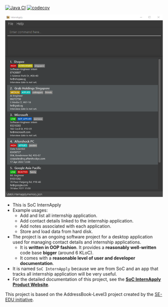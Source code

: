 [![Java CI](https://github.com/AY2122S2-CS2103T-T11-3/tp/actions/workflows/gradle.yml/badge.svg)](https://github.com/AY2122S2-CS2103T-T11-3/tp/actions/workflows/gradle.yml)
[![codecov](https://codecov.io/gh/AY2122S2-CS2103T-T11-3/tp/branch/master/graph/badge.svg?token=OPX1FSESUJ)](https://codecov.io/gh/AY2122S2-CS2103T-T11-3/tp)

![Ui](docs/images/Ui.png)

* This is SoC InternApply <br>
* 
  Example usages:
  * Add and list all internship application.
  * Add contact details linked to the internship application.
  * Add notes associated with each application.
  * Store and load data from hard disk. 
* The project is an ongoing software project for a desktop application used for managing contact details and internship applications.
  * It is **written in OOP fashion**. It provides a **reasonably well-written** code base **bigger** (around 6 KLoC).
  * It comes with a **reasonable level of user and developer documentation**.
* It is named `SoC InternApply` because we are from SoC and an app that tracks all internship application will be very useful. 
* For the detailed documentation of this project, see the **[SoC InternApply Product Website](https://ay2122s2-cs2103t-t11-3.github.io/tp/)**.


This project is based on the AddressBook-Level3 project created by the [SE-EDU initiative](https://se-education.org).
